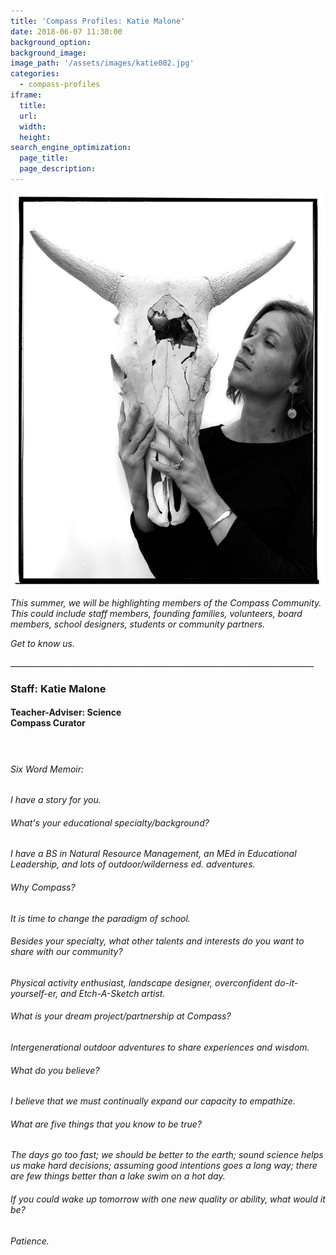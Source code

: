 ```yaml
---
title: 'Compass Profiles: Katie Malone'
date: 2018-06-07 11:30:00
background_option: 
background_image: 
image_path: '/assets/images/katie002.jpg'
categories: 
  - compass-profiles
iframe: 
  title: 
  url:  
  width: 
  height:
search_engine_optimization:
  page_title:
  page_description:
---
```


![](/assets/images/katie002.jpg)

*This summer, we will be highlighting members of the Compass Community.&nbsp; This could include staff members, founding families, volunteers, board members, school designers, students or community partners.*

*Get to know us.*

\_\_\_\_\_\_\_\_\_\_\_\_\_\_\_\_\_\_\_\_\_\_\_\_\_\_\_\_\_\_\_\_\_\_\_\_\_\_\_\_\_\_\_\_\_\_\_\_\_\_\_\_\_\_\_\_\_\_\_\_\_\_\_\_\_\_\_\_\_\_\_\_\_\_\_\_

### Staff: Katie Malone

#### Teacher-Adviser: Science<br>Compass Curator

#### &nbsp;

###### Six Word Memoir:&nbsp;

*I have a story for you.*

###### What's your educational specialty/background?

*I have a BS in Natural Resource Management, an MEd in Educational Leadership, and lots of outdoor/wilderness ed. adventures.*

###### Why Compass?

*It is time to change the paradigm of school.*

###### Besides your specialty, what other talents and interests do you want to share with our community?

*Physical activity enthusiast, landscape designer, overconfident do-it-yourself-er, and Etch-A-Sketch artist.*

###### What is your dream project/partnership at Compass?

*Intergenerational outdoor adventures to share experiences and wisdom.*

###### What do you believe?

*I believe that we must continually expand our capacity to empathize.*

###### What are five things that you know to be true?

*The days go too fast; we should be better to the earth; sound science helps us make hard decisions; assuming good intentions goes a long way; there are few things better than a lake swim on a hot day.*

###### If you could wake up tomorrow with one new quality or ability, what would it be?

*Patience.*